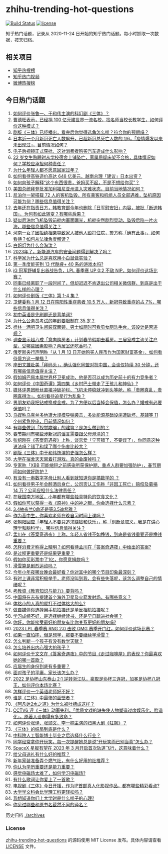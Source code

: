 # zhihu-trending-hot-questions

[![Build Status](https://github.com/justjavac/zhihu-trending-hot-questions/workflows/ci/badge.svg?branch=master)](https://github.com/justjavac/zhihu-trending-hot-questions/actions)
[![license](https://img.shields.io/github/license/justjavac/zhihu-trending-hot-questions)](https://github.com/justjavac/zhihu-trending-hot-questions/blob/master/LICENSE)

知乎热门话题，记录从 2020-11-24
日开始的知乎热门话题。每小时抓取一次数据，按天[归档](./archives)。

## 相关项目

- [知乎热搜榜](https://github.com/justjavac/zhihu-trending-top-search)
- [知乎热门视频](https://github.com/justjavac/zhihu-trending-hot-video)
- [微博热搜榜](https://github.com/justjavac/weibo-trending-hot-search)

## 今日热门话题

<!-- BEGIN -->
<!-- 最后更新时间 Mon Jan 16 2023 10:16:54 GMT+0800 (China Standard Time) -->

1. [如何评价张鲁一、于和伟主演的科幻剧《三体》？](https://www.zhihu.com/question/578863156)
1. [曹德旺表示，已经捐 100 亿元建世界一流名校，找名师当校长教学生，如何评价这种模式？](https://www.zhihu.com/question/578862450)
1. [剧版《三体》已经播出，看完后你觉得选角怎么样？符合你的预期吗？](https://www.zhihu.com/question/578882863)
1. [日本近一个月新冠死亡人数飙升，已超新冠总死亡人数的 1/6，「疫情爆发以来未出现过」，目前情况如何？](https://www.zhihu.com/question/578684291)
1. [电子后视镜正式获批，这对消费者购买汽车造成什么影响？](https://www.zhihu.com/question/577853256)
1. [22 岁女生熟睡时从学校宿舍上铺坠亡，家属质疑床架不合格，具体情况如何？学校应承担何种责任？](https://www.zhihu.com/question/578487967)
1. [为什么年轻人都不愿意回家过年？](https://www.zhihu.com/question/568719935)
1. [如何看待高铁造价高达 648 亿美元，越南总理「建议」日本出资？](https://www.zhihu.com/question/578829758)
1. [如何向孩子解释“这个东西很贵，爸妈买不起，不是不想给你买”？](https://www.zhihu.com/question/572062178)
1. [美国总统拜登批准加利福尼亚州进入灾难状态，目前当地情况如何？](https://www.zhihu.com/question/578844667)
1. [尼泊尔一架搭载 72 人的客机坠毁，所有乘客和机组人员全部遇难，坠机原因可能为何？哪些信息值得关注？](https://www.zhihu.com/question/578848657)
1. [去年还在指责日方，韩教育部今年也删除「日军慰安妇」内容，被批「断送韩国」，为何有如此转变？有哪些后果？](https://www.zhihu.com/question/578334047)
1. [疑似尼泊尔飞机坠毁前舱内画面曝光，机舱突然剧烈晃动，坠毁后陷一片火海，哪些信息值得关注？](https://www.zhihu.com/question/579000791)
1. [河南一女子因拒绝相亲导致家人被他人殴打住院，警方称「确有此事」，如何看待？如何从法律角度解读？](https://www.zhihu.com/question/578504835)
1. [白炽灯为什么会淘汰？](https://www.zhihu.com/question/578736472)
1. [2023年了，新能源汽车的安全问题得到解决了吗？](https://www.zhihu.com/question/578847990)
1. [科学家为什么总是喜欢用小白鼠做实验？](https://www.zhihu.com/question/566944074)
1. [第一季度能买到 13 代酷睿+ 40 系的游戏本吗?](https://www.zhihu.com/question/576111326)
1. [iG 冠军野辅复出首战告负，LPL 春季赛 UP 0:2 不敌 NIP，如何评价这场比赛？](https://www.zhihu.com/question/578870095)
1. [同事已经离职了一段时间了，但却迟迟不肯退出公司相关微信群，到底是出于什么样的心理？](https://www.zhihu.com/question/577548907)
1. [如何评价剧版《三体》第 1-4 集？](https://www.zhihu.com/question/578841291)
1. [卫健委称 1 月 12 日在院阳性重症患者 10.5 万人，新冠导致重症的占 7%，哪些信息值得关注？](https://www.zhihu.com/question/578690198)
1. [初中英语是先刷题还是背单词?](https://www.zhihu.com/question/572487605)
1. [为什么公务员考试的年龄要限制在 35 岁？](https://www.zhihu.com/question/552627086)
1. [桂林一酒吧卫生间装双面镜，男士如厕时可看见女厕洗手台，该设计是否违规？](https://www.zhihu.com/question/578825645)
1. [调查显示超八成「意向购房者」计划春节假期去看房，三居室成主流关注户型，受哪些因素影响？两居室还吃香吗？](https://www.zhihu.com/question/578827695)
1. [俄罗斯央行声明称「从 1 月 13 日开始购买人民币作为国家财富基金」，如何看待俄方这一举措？](https://www.zhihu.com/question/578219259)
1. [岸田文雄赴美「拜码头」，确认强化同盟对抗中国，会谈仅持续 30 分钟，还有哪些信息值得关注？](https://www.zhihu.com/question/578671018)
1. [假如姆巴佩本届世界杯卫冕成功，他是否可以成为历史前十的有力竞争者？](https://www.zhihu.com/question/578468635)
1. [如何评价《中国奇谭》第四集《乡村巴士带走了王孩儿和神仙》?](https://www.zhihu.com/question/576785135)
1. [媒体评男团粉丝直接冲破护栏、飞机未停稳就冲到头等舱，称「贵圈真乱，贵圈真得治」，如何看待追星行为乱象？](https://www.zhihu.com/question/578681419)
1. [男朋友劝我把钻戒换成金戒，为了方便以后当掉会保值，怎么办？婚戒有必要保值吗？](https://www.zhihu.com/question/514147672)
1. [乌媒称乌克兰多地遭大规模导弹袭击，多处能源基础设施遭破坏，基辅等 11 个州紧急停电，目前情况如何？](https://www.zhihu.com/question/578717298)
1. [有哪些做到「视觉欺骗」的建筑？是怎么做到的？](https://www.zhihu.com/question/62389785)
1. [春节期间有哪些涉新冠的谣言需要跟父母澄清的？](https://www.zhihu.com/question/575476395)
1. [张绍刚在《答案奇遇夜》上称，谈恋爱「宁可错了，不要误了」，你同意这种说法吗？错了和误了哪个伤害比较大？](https://www.zhihu.com/question/578481567)
1. [剧版《三体》中于和伟饰演的史强怎么样？](https://www.zhihu.com/question/578880522)
1. [大学在宿舍天天窝着打游戏，真的会废掉吗？](https://www.zhihu.com/question/578271413)
1. [专家称「XBB 可能缩短之前感染所获保护期，重点人群要加强防护」，春节期间如何做好防护？](https://www.zhihu.com/question/578833992)
1. [有没有一串数字字母让别人看到就知道你是搞数学的 ？](https://www.zhihu.com/question/578268915)
1. [如何看待男子年会醉酒后身亡，公司否认工伤称「非因工死亡」赔偿及募捐 14 万？公司应担什么法律责任？](https://www.zhihu.com/question/578466379)
1. [在我国南方地区，小年都有哪些独具特色的饮食文化？](https://www.zhihu.com/question/578290480)
1. [假如你可以获得一枚《原神》中的神之眼，你会选择什么元素？](https://www.zhihu.com/question/442851975)
1. [3.4抽夜兰0命还是等3.5迪希雅？](https://www.zhihu.com/question/578078320)
1. [作为高中生，你喜欢老师在晚自习时间上课吗？](https://www.zhihu.com/question/576982646)
1. [张朝阳回应「年轻人不要只追求赚钱和快乐」，称「别断章取义，我是在讲心理学和脑科学」，哪些信息值得关注？](https://www.zhihu.com/question/578831838)
1. [孟川在《答案奇遇夜》上称，年轻人省钱不如挣钱，到底是省钱重要还是挣钱重要？](https://www.zhihu.com/question/578481398)
1. [怎样消费才称得上精明？如何看待孟川在「答案奇遇夜」中给出的答案?](https://www.zhihu.com/question/578711656)
1. [是过程更重要还是结果更重要？](https://www.zhihu.com/question/578876973)
1. [假如你买彩票中了1亿，你愿意捐款吗？](https://www.zhihu.com/question/575262860)
1. [滑雪算是剧烈运动吗？](https://www.zhihu.com/question/575504031)
1. [今年小年夜哪台晚会最好看？你对其中的哪个节目印象最深刻？](https://www.zhihu.com/question/578861030)
1. [有时上课非常积极举手，老师没叫到我，会有些失落呢，该怎么调整自己的情绪呢？](https://www.zhihu.com/question/571880084)
1. [考教资《教育知识与能力》要背吗？](https://www.zhihu.com/question/333787737)
1. [中国将在吉布提建首个海外卫星及火箭发射场，有哪些意义？](https://www.zhihu.com/question/578830245)
1. [体格小的人真的就打不过体格大的么?](https://www.zhihu.com/question/577558722)
1. [做自媒体你选择用手机拍摄还是单反相机拍摄呢？](https://www.zhihu.com/question/577726733)
1. [学习成绩不好，是选择继续读书，还是早日踏进社会呢？](https://www.zhihu.com/question/578519955)
1. [你好，你能接受最好的朋友有比你关系更好的朋友吗?](https://www.zhihu.com/question/577365870)
1. [2023 LPL 春季赛 RNG 2:0 击败 OMG 赛季开门红，如何评价这场比赛？](https://www.zhihu.com/question/578869211)
1. [如果一直怕摔，但是想学，那要不要继续学滑雪？](https://www.zhihu.com/question/576679999)
1. [怎么判断一个孩子有没有数学天赋？](https://www.zhihu.com/question/543229591)
1. [怎么培养出内心强大的孩子？](https://www.zhihu.com/question/572276784)
1. [如何评价于文文在《答案奇遇夜》中的节目《走过咖啡屋》的表现？你最喜欢她的哪一首歌？](https://www.zhihu.com/question/578718463)
1. [应届生的身份到底有多重要？](https://www.zhihu.com/question/386115358)
1. [面对孩子的平庸，家长该怎么办？](https://www.zhihu.com/question/573236868)
1. [2022 足协杯山东泰山 2:1 逆转浙江队，豪取足协杯三连冠，加冕足协杯八冠王，如何评价本场比赛？](https://www.zhihu.com/question/578836490)
1. [怎样评价一个英语老师好不好？](https://www.zhihu.com/question/565845098)
1. [谁是《三体》中最惨的面壁者？](https://www.zhihu.com/question/528912447)
1. [《阿凡达2水之道》为什么被吐槽成这样？](https://www.zhihu.com/question/576552046)
1. [CCTV6 评《三体》动画失利，「优质文戏的缺失使人物塑造过度娱乐化、脸谱化」，原著人设崩塌有多致命？](https://www.zhihu.com/question/578668462)
1. [如何评价张译、张颂文、李一桐主演的扫黑大剧《狂飙》？](https://www.zhihu.com/question/578530818)
1. [《三体》的结局到底是什么？](https://www.zhihu.com/question/24586393)
1. [中科院人工智能博士毕业之后选择什么行业？](https://www.zhihu.com/question/577728281)
1. [同学经常拿你开玩笑，每一次提醒她总是说“开玩笑而已别当真”怎么办？](https://www.zhihu.com/question/578542644)
1. [SpaceX 星舰有望在 2023 年 3 月开启首次轨道飞行，这意味着什么？](https://www.zhihu.com/question/578385869)
1. [给父母送礼有什么好的推荐？](https://www.zhihu.com/question/27251347)
1. [新年家装准备弄个燃气灶，有什么好用的灶推荐？](https://www.zhihu.com/question/576457683)
1. [你认为学历重要还是能力重要？](https://www.zhihu.com/question/578500394)
1. [感觉电磁场太难了，如何学习电磁场?](https://www.zhihu.com/question/488602949)
1. [有什么歌词让你爱上了一首歌？](https://www.zhihu.com/question/578253753)
1. [电视剧《三体》今日开播，作为IP首部真人化影视作品，都有哪些精彩看点?](https://www.zhihu.com/question/578886730)
1. [大学学文科会比学理工科更轻松吗？](https://www.zhihu.com/question/449266891)
1. [我想知道你们上大学时是什么样子的心理?](https://www.zhihu.com/question/578708557)
1. [你见过哪些和原书名截然不同的译名？](https://www.zhihu.com/question/464757031)

<!-- END -->

历史归档 [./archives](./archives)

### License

[zhihu-trending-hot-questions](https://github.com/justjavac/zhihu-trending-hot-questions)
的源码使用 MIT License 发布。具体内容请查看 [LICENSE](./LICENSE) 文件。

